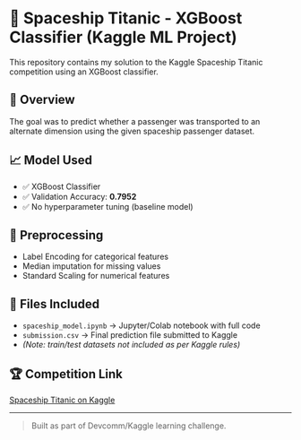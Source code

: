 # 🚀 Spaceship Titanic - XGBoost Classifier (Kaggle ML Project)

This repository contains my solution to the Kaggle Spaceship Titanic competition using an XGBoost classifier.

## 🧠 Overview
The goal was to predict whether a passenger was transported to an alternate dimension using the given spaceship passenger dataset.

## 📈 Model Used
- ✅ XGBoost Classifier
- ✅ Validation Accuracy: **0.7952**
- ✅ No hyperparameter tuning (baseline model)

## 🔧 Preprocessing
- Label Encoding for categorical features
- Median imputation for missing values
- Standard Scaling for numerical features

## 📁 Files Included
- `spaceship_model.ipynb` → Jupyter/Colab notebook with full code  
- `submission.csv` → Final prediction file submitted to Kaggle  
- *(Note: train/test datasets not included as per Kaggle rules)*

## 🏆 Competition Link
[Spaceship Titanic on Kaggle](https://www.kaggle.com/competitions/spaceship-titanic)

---

> Built as part of Devcomm/Kaggle learning challenge.

